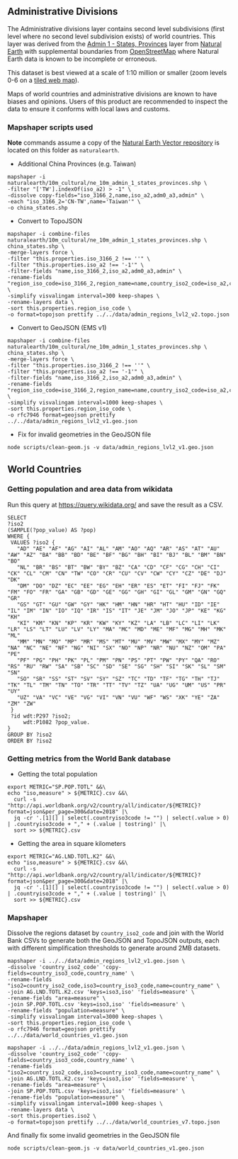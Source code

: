 ## Administrative Divisions

The Administrative divisions layer contains second level subdivisions (first level where no second level subdivision exists) of world countries. This layer was derived from the [Admin 1 - States, Provinces](https://www.naturalearthdata.com/downloads/10m-cultural-vectors/10m-admin-1-states-provinces/) layer from [Natural Earth](https://www.naturalearthdata.com) with supplemental boundaries from [OpenStreetMap](https://www.openstreetmap.org) where Natural Earth data is known to be incomplete or erroneous.

This dataset is best viewed at a scale of 1:10 million or smaller (zoom levels 0-6 on a [tiled web map](https://en.wikipedia.org/wiki/Tiled_web_map)). 

Maps of world countries and administrative divisions are known to have biases and opinions. Users of this product are recommended to inspect the data to ensure it conforms with local laws and customs.

### Mapshaper scripts used

**Note** commands assume a copy of the [Natural Earth Vector repository](https://github.com/nvkelso/natural-earth-vector) is located on this folder as `naturalearth`.

* Additional China Provinces (e.g. Taiwan)
```
mapshaper -i naturalearth/10m_cultural/ne_10m_admin_1_states_provinces.shp \
-filter "['TW'].indexOf(iso_a2) > -1" \
-dissolve copy-fields="iso_3166_2,name,iso_a2,adm0_a3,admin" \
-each "iso_3166_2='CN-TW',name='Taiwan'" \
-o china_states.shp
```

* Convert to TopoJSON
```
mapshaper -i combine-files naturalearth/10m_cultural/ne_10m_admin_1_states_provinces.shp \
china_states.shp \
-merge-layers force \
-filter "this.properties.iso_3166_2 !== ''" \
-filter "this.properties.iso_a2 !== '-1'" \
-filter-fields "name,iso_3166_2,iso_a2,adm0_a3,admin" \
-rename-fields "region_iso_code=iso_3166_2,region_name=name,country_iso2_code=iso_a2,country_iso3_code=adm0_a3,country_name=admin" \
-simplify visvalingam interval=300 keep-shapes \
-rename-layers data \
-sort this.properties.region_iso_code \
-o format=topojson prettify ../../data/admin_regions_lvl2_v2.topo.json
```

* Convert to GeoJSON (EMS v1)
```
mapshaper -i combine-files naturalearth/10m_cultural/ne_10m_admin_1_states_provinces.shp \
china_states.shp \
-merge-layers force \
-filter "this.properties.iso_3166_2 !== ''" \
-filter "this.properties.iso_a2 !== '-1'" \
-filter-fields "name,iso_3166_2,iso_a2,adm0_a3,admin" \
-rename-fields "region_iso_code=iso_3166_2,region_name=name,country_iso2_code=iso_a2,country_iso3_code=adm0_a3,country_name=admin" \
-simplify visvalingam interval=1000 keep-shapes \
-sort this.properties.region_iso_code \
-o rfc7946 format=geojson prettify ../../data/admin_regions_lvl2_v1.geo.json
```

* Fix for invalid geometries in the GeoJSON file
```
node scripts/clean-geom.js -v data/admin_regions_lvl2_v1.geo.json
```


## World Countries

### Getting population and area data from wikidata

Run this query at <https://query.wikidata.org/> and save the result as a CSV.

```spaql
SELECT 
?iso2
(SAMPLE(?pop_value) AS ?pop)
WHERE {
 VALUES ?iso2 {
   "AD" "AE" "AF" "AG" "AI" "AL" "AM" "AO" "AQ" "AR" "AS" "AT" "AU" "AW" "AZ" "BA" "BB" "BD" "BE" "BF" "BG" "BH" "BI" "BJ" "BL" "BM" "BN" "BO" 
   "NL" "BR" "BS" "BT" "BW" "BY" "BZ" "CA" "CD" "CF" "CG" "CH" "CI" "CK" "CL" "CM" "CN" "TW" "CO" "CR" "CU" "CV" "CW" "CY" "CZ" "DE" "DJ" "DK" 
   "DM" "DO" "DZ" "EC" "EE" "EG" "EH" "ER" "ES" "ET" "FI" "FJ" "FK" "FM" "FO" "FR" "GA" "GB" "GD" "GE" "GG" "GH" "GI" "GL" "GM" "GN" "GQ" "GR" 
   "GS" "GT" "GU" "GW" "GY" "HK" "HM" "HN" "HR" "HT" "HU" "ID" "IE" "IL" "IM" "IN" "IO" "IQ" "IR" "IS" "IT" "JE" "JM" "JO" "JP" "KE" "KG" "KH"
   "KI" "KM" "KN" "KP" "KR" "KW" "KY" "KZ" "LA" "LB" "LC" "LI" "LK" "LR" "LS" "LT" "LU" "LV" "LY" "MA" "MC" "MD" "ME" "MF" "MG" "MH" "MK" "ML" 
   "MM" "MN" "MO" "MP" "MR" "MS" "MT" "MU" "MV" "MW" "MX" "MY" "MZ" "NA" "NC" "NE" "NF" "NG" "NI" "SX" "NO" "NP" "NR" "NU" "NZ" "OM" "PA" "PE" 
   "PF" "PG" "PH" "PK" "PL" "PM" "PN" "PS" "PT" "PW" "PY" "QA" "RO" "RS" "RU" "RW" "SA" "SB" "SC" "SD" "SE" "SG" "SH" "SI" "SK" "SL" "SM" "SN" 
   "SO" "SR" "SS" "ST" "SV" "SY" "SZ" "TC" "TD" "TF" "TG" "TH" "TJ" "TK" "TL" "TM" "TN" "TO" "TR" "TT" "TV" "TZ" "UA" "UG" "UM" "US" "PR" "UY" 
   "UZ" "VA" "VC" "VE" "VG" "VI" "VN" "VU" "WF" "WS" "XK" "YE" "ZA" "ZM" "ZW"
 }
 ?id wdt:P297 ?iso2;
     wdt:P1082 ?pop_value.
}
GROUP BY ?iso2
ORDER BY ?iso2
```

### Getting metrics from the World Bank database

* Getting the total population
```
export METRIC="SP.POP.TOTL" &&\
echo "iso,measure" > ${METRIC}.csv &&\
  curl -s "http://api.worldbank.org/v2/country/all/indicator/${METRIC}?format=json&per_page=300&date=2018" |\
  jq -cr '.[1][] | select(.countryiso3code != "") | select(.value > 0) | .countryiso3code + "," + (.value | tostring)' |\
  sort >> ${METRIC}.csv
```

* Getting the area in square kilometers
```
export METRIC="AG.LND.TOTL.K2" &&\
echo "iso,measure" > ${METRIC}.csv &&\
  curl -s "http://api.worldbank.org/v2/country/all/indicator/${METRIC}?format=json&per_page=300&date=2018" |\
  jq -cr '.[1][] | select(.countryiso3code != "") | select(.value > 0) | .countryiso3code + "," + (.value | tostring)' |\
  sort >> ${METRIC}.csv
```

### Mapshaper

Dissolve the regions dataset by `country_iso2_code` and join with the World Bank CSVs to generate both the GeoJSON and TopoJSON outputs, each with different simplification thresholds to generate around 2MB datasets.

```
mapshaper -i ../../data/admin_regions_lvl2_v1.geo.json \
-dissolve 'country_iso2_code' 'copy-fields=country_iso3_code,country_name' \
-rename-fields "iso2=country_iso2_code,iso3=country_iso3_code,name=country_name" \
-join AG.LND.TOTL.K2.csv 'keys=iso3,iso' 'fields=measure' \
-rename-fields "area=measure" \
-join SP.POP.TOTL.csv 'keys=iso3,iso' 'fields=measure' \
-rename-fields "population=measure" \
-simplify visvalingam interval=3000 keep-shapes \
-sort this.properties.region_iso_code \
-o rfc7946 format=geojson prettify ../../data/world_countries_v1.geo.json
```

```
mapshaper -i ../../data/admin_regions_lvl2_v1.geo.json \
-dissolve 'country_iso2_code' 'copy-fields=country_iso3_code,country_name' \
-rename-fields "iso2=country_iso2_code,iso3=country_iso3_code,name=country_name" \
-join AG.LND.TOTL.K2.csv 'keys=iso3,iso' 'fields=measure' \
-rename-fields "area=measure" \
-join SP.POP.TOTL.csv 'keys=iso3,iso' 'fields=measure' \
-rename-fields "population=measure" \
-simplify visvalingam interval=1000 keep-shapes \
-rename-layers data \
-sort this.properties.iso2 \
-o format=topojson prettify ../../data/world_countries_v7.topo.json
```

And finally fix some invalid geometries in the GeoJSON file

```
node scripts/clean-geom.js -v data/world_countries_v1.geo.json
```